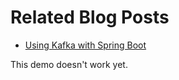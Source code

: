 # Related Blog Posts

* [Using Kafka with Spring Boot](https://reflectoring.io/spring-boot-kafka/)

This demo doesn't work yet.
